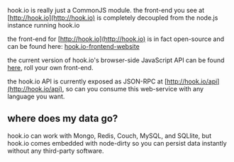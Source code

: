 
hook.io is really just a CommonJS module. the front-end you see at [http://hook.io](http://hook.io) is completely decoupled from the node.js instance running hook.io

the front-end for [http://hook.io](http://hook.io) is in fact open-source and can be found here: [hook.io-frontend-website](http://github.com/Marak/hook.io-frontend-website)

the current version of hook.io's browser-side JavaScript API can be found [here](http://github.com/Marak/hook.io-frontend-website/blob/master/js/hookio/hookio.js), roll your own front-end.

the hook.io API is currently exposed as JSON-RPC at [http://hook.io/api](http://hook.io/api), so can you consume this web-service with any language you want.


## where does my data go?
hook.io can work with Mongo, Redis, Couch, MySQL, and SQLlite, but hook.io comes embedded with node-dirty so you can persist data instantly without any third-party software.
